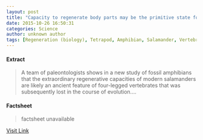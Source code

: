 ```yaml
---
layout: post
title: "Capacity to regenerate body parts may be the primitive state for all four-legged vertebrates"
date: 2015-10-26 16:50:31
categories: Science
author: unknown author
tags: [Regeneration (biology), Tetrapod, Amphibian, Salamander, Vertebrate, Biology, Zoology, Organisms]
---
```



#### Extract
>A team of paleontologists shows in a new study of fossil amphibians that the extraordinary regenerative capacities of modern salamanders are likely an ancient feature of four-legged vertebrates that was subsequently lost in the course of evolution....

#### Factsheet
>factsheet unavailable

[Visit Link](http://www.sciencedaily.com/releases/2015/10/151026125031.htm)


